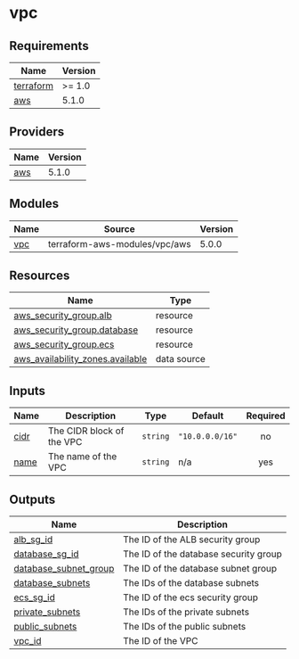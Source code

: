 # vpc

<!-- BEGINNING OF PRE-COMMIT-TERRAFORM DOCS HOOK -->
## Requirements

| Name | Version |
|------|---------|
| <a name="requirement_terraform"></a> [terraform](#requirement\_terraform) | >= 1.0 |
| <a name="requirement_aws"></a> [aws](#requirement\_aws) | 5.1.0 |

## Providers

| Name | Version |
|------|---------|
| <a name="provider_aws"></a> [aws](#provider\_aws) | 5.1.0 |

## Modules

| Name | Source | Version |
|------|--------|---------|
| <a name="module_vpc"></a> [vpc](#module\_vpc) | terraform-aws-modules/vpc/aws | 5.0.0 |

## Resources

| Name | Type |
|------|------|
| [aws_security_group.alb](https://registry.terraform.io/providers/hashicorp/aws/5.1.0/docs/resources/security_group) | resource |
| [aws_security_group.database](https://registry.terraform.io/providers/hashicorp/aws/5.1.0/docs/resources/security_group) | resource |
| [aws_security_group.ecs](https://registry.terraform.io/providers/hashicorp/aws/5.1.0/docs/resources/security_group) | resource |
| [aws_availability_zones.available](https://registry.terraform.io/providers/hashicorp/aws/5.1.0/docs/data-sources/availability_zones) | data source |

## Inputs

| Name | Description | Type | Default | Required |
|------|-------------|------|---------|:--------:|
| <a name="input_cidr"></a> [cidr](#input\_cidr) | The CIDR block of the VPC | `string` | `"10.0.0.0/16"` | no |
| <a name="input_name"></a> [name](#input\_name) | The name of the VPC | `string` | n/a | yes |

## Outputs

| Name | Description |
|------|-------------|
| <a name="output_alb_sg_id"></a> [alb\_sg\_id](#output\_alb\_sg\_id) | The ID of the ALB security group |
| <a name="output_database_sg_id"></a> [database\_sg\_id](#output\_database\_sg\_id) | The ID of the database security group |
| <a name="output_database_subnet_group"></a> [database\_subnet\_group](#output\_database\_subnet\_group) | The ID of the database subnet group |
| <a name="output_database_subnets"></a> [database\_subnets](#output\_database\_subnets) | The IDs of the database subnets |
| <a name="output_ecs_sg_id"></a> [ecs\_sg\_id](#output\_ecs\_sg\_id) | The ID of the ecs security group |
| <a name="output_private_subnets"></a> [private\_subnets](#output\_private\_subnets) | The IDs of the private subnets |
| <a name="output_public_subnets"></a> [public\_subnets](#output\_public\_subnets) | The IDs of the public subnets |
| <a name="output_vpc_id"></a> [vpc\_id](#output\_vpc\_id) | The ID of the VPC |
<!-- END OF PRE-COMMIT-TERRAFORM DOCS HOOK -->
